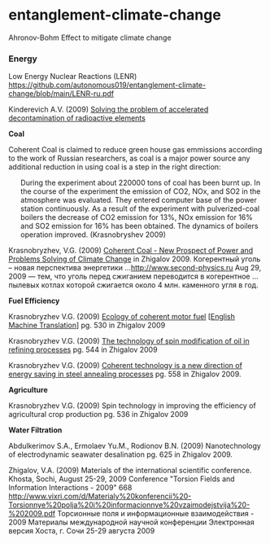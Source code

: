 # entanglement-climate-change
Ahronov-Bohm Effect to mitigate climate change

<h3>Energy</h3>

Low Energy Nuclear Reactions (LENR) https://github.com/autonomous019/entanglement-climate-change/blob/main/LENR-ru.pdf

Kinderevich A.V. (2009) <a href="http://www.second-physics.ru/sochi2009/pdf/p608-613.pdf">Solving the problem of accelerated decontamination of radioactive elements</a>


<b>Coal</b>

Coherent Coal is claimed to reduce green house gas emmissions according to the work of Russian researchers, as coal is a major power source any additional reduction in using coal is a step in the right direction:

<ul>
  During the experiment about 220000 tons of coal has been burnt up. In the course of the experiment the
emission of CO2, NOx, and SO2 in the atmosphere was evaluated. They entered computer
base of the power station continuously. As a result of the experiment with pulverized-coal
boilers the decrease of CO2 emission for 13%, NOx emission for 16% and SO2 emission for
16% has been obtained. The dynamics of boilers operation improved.
(Krasnobryshev 2009) 
 
 </ul> 

Krasnobryzhev, V.G. (2009) <a href="http://www.second-physics.ru/sochi2009/pdf/p506-509.pdf">Coherent Сoal - New Prospect of Power and Problems Solving of Climate Change</a> in Zhigalov 2009.
Когерентный уголь – новая перспектива энергетики ...http://www.second-physics.ru  Aug 29, 2009 — тем, что уголь перед сжиганием переводится в когерентное ... пылевых котлах которой сжигается около 4 млн. каменного угля в год.


<b>Fuel Efficiency</b>

Krasnobryzhev V.G. (2009) <a href="http://www.second-physics.ru/sochi2009/pdf/p530-535.pdf">Ecology of coherent motor fuel</a> [<a href="https://github.com/autonomous019/entanglement-climate-change/blob/main/Kraznobryzhev-%20Ecology%20of%20coherent%20motor%20fuel%20Krasnobryzhev%20V.G_.pdf">English Machine Translation</a>] pg. 530 in Zhigalov 2009 


Krasnobryzhev V.G. (2009) <a href="http://www.second-physics.ru/sochi2009/pdf/p544-551.pdf">The technology of spin modification of oil in refining processes</a> pg. 544 in Zhigalov 2009

Krasnobryzhev V.G. (2009) <a href="http://www.second-physics.ru/sochi2009/pdf/p558-563.pdf">Coherent technology is a new direction of energy saving in steel annealing processes</a> pg. 558 in Zhigalov 2009.



<b>Agriculture</b>

Krasnobryzhev V.G. (2009) Spin technology in improving the efficiency of agricultural crop production  pg. 536 in Zhigalov 2009




<b>Water Filtration</b>

Abdulkerimov S.A., Ermolaev Yu.M.,  Rodionov B.N. (2009) Nanotechnology of electrodynamic seawater desalination pg. 625 in Zhigalov 2009.



Zhigalov, V.A. (2009) Materials of the international scientific conference. Khosta, Sochi, August 25-29, 2009 Conference "Torsion Fields and Information Interactions - 2009" 668
http://www.vixri.com/d/Materialy%20konferencii%20-Torsionnye%20polja%20i%20informacionnye%20vzaimodejstvija%20-%202009.pdf
Торсионные поля и информационные взаимодействия - 2009 Материалы международной научной конференции Электронная версия Хоста, г. Сочи 25-29 августа 2009



